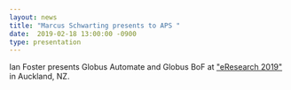 ```yaml
---
layout: news
title: "Marcus Schwarting presents to APS "
date:  2019-02-18 13:00:00 -0900
type: presentation
---
```


Ian Foster presents Globus Automate and Globus BoF at ["eResearch 2019"](http://eresearch2019.org.nz/) in Auckland, NZ.